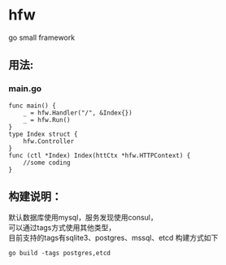 # hfw
go small framework

## 用法:
### main.go
```
func main() {
    _ = hfw.Handler("/", &Index{})
    _ = hfw.Run()
}
type Index struct {
    hfw.Controller
}
func (ctl *Index) Index(httCtx *hfw.HTTPContext) {
    //some coding
}
```  

## 构建说明： 
默认数据库使用mysql，服务发现使用consul，  
可以通过tags方式使用其他类型，  
目前支持的tags有sqlite3、postgres、mssql、etcd
构建方式如下
```
go build -tags postgres,etcd
```
